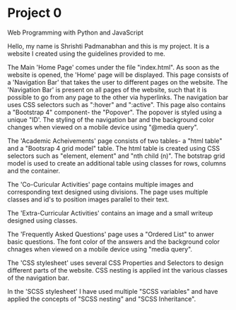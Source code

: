 # Project 0
Web Programming with Python and JavaScript

Hello, my name is Shrishti Padmanabhan and this is my project. It is a website I created using the guidelines provided to me.

 The Main 'Home Page' comes under the file "index.html". As soon as the website is opened, the 'Home' page will be displayed. This page consists of a 'Navigation Bar' that 
 takes the user to different pages on the website. The 'Navigation Bar' is present on all pages of the website, such that it is possible to go from any page to the other via
 hyperlinks. The navigation bar uses CSS selectors such as ":hover" and ":active". This page also contains a "Bootstrap 4" component- the "Popover". The popover is styled
 using a unique "ID'. The styling of the navigation bar and the background color changes when viewed on a mobile device using "@media query".
 
 The 'Academic Acheivements' page consists of two tables- a "html table" and a "Bootsrap 4 grid model" table. The html table is created using CSS selectors such as "element, element"
 and "nth child (n)". The botstrap grid model is used to create an additional table using classes for rows, columns and the container.
 
 The 'Co-Curicular Activities' page contains multiple images and corresponding text designed using divisions. The page uses multiple classes and id's to position images parallel
 to their text.
 
 The 'Extra-Curricular Activities' contains an image and a small writeup designed using classes.
 
 The 'Frequently Asked Questions' page uses a "Ordered List" to anwer basic questions. The font color of the answers and the background color chnages when viewed on a mobile 
 device using "media query".
 
 The 'CSS stylesheet' uses several CSS Properties and Selectors to design different parts of the website. CSS nesting is applied int the various classes of the navigation bar.
 
 In the 'SCSS stylesheet' I have used multiple "SCSS variables" and have applied the concepts of "SCSS nesting" and "SCSS Inheritance".
 
 
 
 
 
